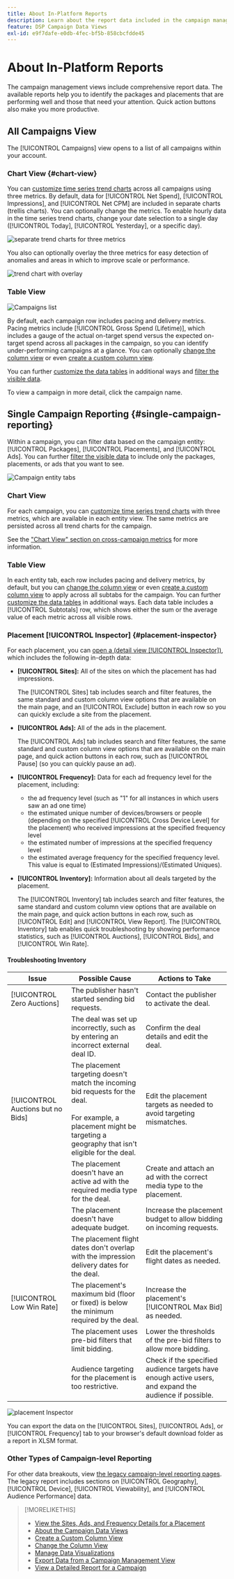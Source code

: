 ```yaml
---
title: About In-Platform Reports
description: Learn about the report data included in the campaign management views.
feature: DSP Campaign Data Views
exl-id: e9f7dafe-e0db-4fec-bf5b-858cbcfdde45
---
```

# About In-Platform Reports

<!-- rename "About Performance Reports in Campaign Management Views?" -->
The campaign management views include comprehensive report data. The available reports help you to identify the packages and placements that are performing well and those that need your attention. Quick action buttons also make you more productive.

## All Campaigns View

The [!UICONTROL Campaigns] view opens to a list of all campaigns within your account. <!-- The [!UICONTROL Subtotals] row shows either the sum or the average value of each metric across all visible rows. -----   Is there still a Subtotals row? I don't see one. -->

### Chart View {#chart-view}

You can [customize time series trend charts](campaign-data-visualization-manage.md) across all campaigns using three metrics. By default, data for [!UICONTROL Net Spend], [!UICONTROL Impressions], and [!UICONTROL Net CPM] are included in separate charts (trellis charts). You can optionally change the metrics. To enable hourly data in the time series trend charts, change your date selection to a single day ([!UICONTROL Today], [!UICONTROL Yesterday], or a specific day).  

![separate trend charts for three metrics](/help/dsp/assets/trend-chart-separate.png)

You also can optionally overlay the three metrics for easy detection of anomalies and areas in which to improve scale or performance.

![trend chart with overlay](/help/dsp/assets/trend-chart.png)

### Table View

![Campaigns list](/help/dsp/assets/campaigns-list.png)

By default, each campaign row includes pacing and delivery metrics. Pacing metrics include [!UICONTROL Gross Spend (Lifetime)], which includes a gauge of the actual on-target spend versus the expected on-target spend across all packages in the campaign, so you can identify under-performing campaigns at a glance. You can optionally [change the column view](column-view-change.md) or even [create a custom column view](column-view-create.md).

You can further [customize the data tables](campaign-data-views-about.md) in additional ways and [filter the visible data](campaign-data-filter.md).

To view a campaign in more detail, click the campaign name.

## Single Campaign Reporting {#single-campaign-reporting}

Within a campaign, you can filter data based on the campaign entity: [!UICONTROL Packages], [!UICONTROL Placements], and [!UICONTROL Ads]. You can further [filter the visible data](campaign-data-filter.md) to include only the packages, placements, or ads that you want to see.

![Campaign entity tabs](/help/dsp/assets/campaign-subtabs.png)

### Chart View

For each campaign, you can [customize time series trend charts](campaign-data-visualization-manage.md) with three metrics, which are available in each entity view. The same metrics are persisted across all trend charts for the campaign.

See the ["Chart View" section on cross-campaign metrics](#chart-view) for more information.

### Table View

In each entity tab, each row includes pacing and delivery metrics, by default, but you can [change the column view](column-view-change.md) or even [create a custom column view](column-view-create.md) to apply across all subtabs for the campaign. You can further [customize the data tables](campaign-data-views-about.md) in additional ways. Each data table includes a [!UICONTROL Subtotals] row, which shows either the sum or the average value of each metric across all visible rows.

### Placement [!UICONTROL Inspector] {#placement-inspector}

For each placement, you can [open a (detail view [!UICONTROL Inspector])](placement-details-view.md), which includes the following in-depth data:

* **[!UICONTROL Sites]:** All of the sites on which the placement has had impressions.

   The [!UICONTROL Sites] tab includes search and filter features, the same standard and custom column view options that are available on the main page, and an [!UICONTROL Exclude] button in each row so you can quickly exclude a site from the placement.

* **[!UICONTROL Ads]:** All of the ads in the placement.

   The [!UICONTROL Ads] tab includes search and filter features, the same standard and custom column view options that are available on the main page, and quick action buttons in each row, such as [!UICONTROL Pause] (so you can quickly pause an ad).

* **[!UICONTROL Frequency]:** Data for each ad frequency level for the placement, including:
    * the ad frequency level (such as "1" for all instances in which users saw an ad one time)
    * the estimated unique number of devices/browsers or people (depending on the specified [!UICONTROL Cross Device Level] for the placement) who received impressions at the specified frequency level
    * the estimated number of impressions at the specified frequency level
    * the estimated average frequency for the specified frequency level. This value is equal to (Estimated Impressions)/(Estimated Uniques).

* **[!UICONTROL Inventory]:** Information about all deals targeted by the placement.

    The [!UICONTROL Inventory] tab includes search and filter features, the same standard and custom column view options that are available on the main page, and quick action buttons in each row, such as [!UICONTROL Edit] and [!UICONTROL View Report]. The [!UICONTROL Inventory] tab enables quick troubleshooting by showing performance statistics, such as [!UICONTROL Auctions], [!UICONTROL Bids], and [!UICONTROL Win Rate]. 

#### Troubleshooting Inventory

| Issue | Possible Cause  | Actions to Take |
| -----------| ---------- | ---------- |
| [!UICONTROL Zero Auctions] | The publisher hasn't started sending bid requests. | Contact the publisher to activate the deal. |
| | The deal was set up incorrectly, such as by entering an incorrect external deal ID. | Confirm the deal details and edit the deal. |
| [!UICONTROL Auctions but no Bids] | The placement targeting doesn't match the incoming bid requests for the deal. <br><br> For example, a placement might be targeting a geography that isn't eligible for the deal. | Edit the placement targets as needed to avoid targeting mismatches. |
| | The placement doesn't have an active ad with the required media type for the deal. | Create and attach an ad with the correct media type to the placement. |
| | The placement doesn't have adequate budget. | Increase the placement budget to allow bidding on incoming requests. |
| | The placement flight dates don't overlap with the impression delivery dates for the deal. | Edit the placement's flight dates as needed. |
| [!UICONTROL Low Win Rate] | The placement's maximum bid (floor or fixed) is below the minimum required by the deal. | Increase the placement's [!UICONTROL Max Bid] as needed. |
| | The placement uses pre-bid filters that limit bidding. | Lower the thresholds of the pre-bid filters to allow more bidding. |
| | Audience targeting for the placement is too restrictive. | Check if the specified audience targets have enough active users, and expand the audience if possible. |

![placement Inspector](/help/dsp/assets/placement-inspector.png)

You can export the data on the [!UICONTROL Sites], [!UICONTROL Ads], or [!UICONTROL Frequency] tab to your browser's default download folder as a report in XLSM format.

### Other Types of Campaign-level Reporting

For other data breakouts, view [the legacy campaign-level reporting pages](/help/dsp/campaign-management/campaigns/campaign-view-report.md). The legacy report includes sections on [!UICONTROL Geography], [!UICONTROL Device], [!UICONTROL Viewability], and [!UICONTROL Audience Performance] data.

>[!MORELIKETHIS]
>
>* [View the Sites, Ads, and Frequency Details for a Placement](placement-details-view.md)
>* [About the Campaign Data Views](campaign-data-views-about.md)
>* [Create a Custom Column View](column-view-create.md)
>* [Change the Column View](column-view-change.md)
>* [Manage Data Visualizations](campaign-data-visualization-manage.md)
>* [Export Data from a Campaign Management View](campaign-export-data.md)
>* [View a Detailed Report for a Campaign](/help/dsp/campaign-management/campaigns/campaign-view-report.md)
